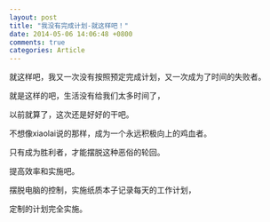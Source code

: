 ```yaml
---
layout: post
title: "我没有完成计划-就这样吧！"
date: 2014-05-06 14:06:48 +0800
comments: true
categories: Article
---
```


  就这样吧，我又一次没有按照预定完成计划，又一次成为了时间的失败者。
  
  就是这样的吧，生活没有给我们太多时间了，
  
  以前就算了，这次还是好好的干吧。
  
  不想像xiaolai说的那样，成为一个永远积极向上的鸡血者。
  
  只有成为胜利者，才能摆脱这种恶俗的轮回。
  
  提高效率和实施吧。
  
  摆脱电脑的控制，实施纸质本子记录每天的工作计划，
  
  定制的计划完全实施。